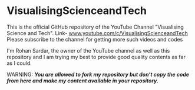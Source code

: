 # VisualisingScienceandTech
This is the official GitHub repository of the YouTube Channel "Visualising Science and Tech". Link- www.youtube.com/c/VisualisingScienceandTech
Please subscribe to the channel for getting more such videos and codes

I'm Rohan Sardar, the owner of the YouTube channel as well as this repository and I am trying my best to provide good quality contents as far as I could.

WARNING: *****You are allowed to fork my repository but don't copy the code from here and make my content available in your repository.*****
